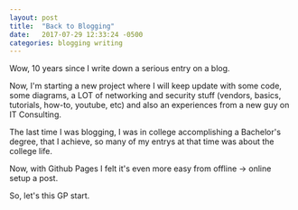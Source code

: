 ```yaml
---
layout: post
title:  "Back to Blogging"
date:   2017-07-29 12:33:24 -0500
categories: blogging writing
---
```


Wow, 10 years since I write down a serious entry on a blog.

Now, I'm starting a new project where I will keep update with some code, some
diagrams, a LOT of networking and security stuff (vendors, basics, tutorials, 
how-to, youtube, etc) and also an experiences from a new guy on IT Consulting.

The last time I was blogging, I was in college accomplishing a Bachelor's 
degree, that I achieve, so many of my entrys at that time was about the college
 life.

Now, with Github Pages I felt it's even more easy from offline -> online setup 
a post. 

So, let's this GP start.
